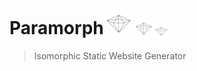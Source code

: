 <h1>Paramorph<img src="https://github.com/paramorph/media/blob/master/logo.svg" width="48" valign="bottom"><img src="https://github.com/paramorph/media/blob/master/logo.svg" width="32" valign="bottom"><img src="https://github.com/paramorph/media/blob/master/logo.svg" width="24" valign="bottom"></h1>

> Isomorphic Static Website Generator
